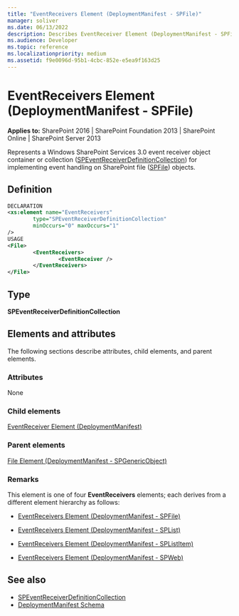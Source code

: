 ```yaml
---
title: "EventReceivers Element (DeploymentManifest - SPFile)"
manager: soliver
ms.date: 06/13/2022
description: Describes EventReceiver Element (DeploymentManifest - SPFile) and includes information on elements and attributes.
ms.audience: Developer
ms.topic: reference
ms.localizationpriority: medium
ms.assetid: f9e0096d-95b1-4cbc-852e-e5ea9f163d25
---
```


# EventReceivers Element (DeploymentManifest - SPFile)

**Applies to:** SharePoint 2016 | SharePoint Foundation 2013 | SharePoint Online | SharePoint Server 2013

Represents a Windows SharePoint Services 3.0 event receiver object container or collection ([SPEventReceiverDefinitionCollection](https://msdn.microsoft.com/library/Microsoft.SharePoint.SPEventReceiverDefinitionCollection.aspx)) for implementing event handling on SharePoint file ([SPFile](https://msdn.microsoft.com/library/Microsoft.SharePoint.SPFile.aspx)) objects.

## Definition

```XML
DECLARATION
<xs:element name="EventReceivers"
        type="SPEventReceiverDefinitionCollection"
        minOccurs="0" maxOccurs="1"
/>
USAGE
<File>
        <EventReceivers>
                <EventReceiver />
        </EventReceivers>
</File>

```

## Type

**SPEventReceiverDefinitionCollection**

## Elements and attributes

The following sections describe attributes, child elements, and parent elements.

### Attributes

None

### Child elements

[EventReceiver Element (DeploymentManifest)](eventreceiver-element-deploymentmanifest.md)

### Parent elements

[File Element (DeploymentManifest - SPGenericObject)](file-element-deploymentmanifestspgenericobject.md)

### Remarks

This element is one of four **EventReceivers** elements; each derives from a different element hierarchy as follows:

- [EventReceivers Element (DeploymentManifest - SPFile)](eventreceivers-element-deploymentmanifestspfile.md)

- [EventReceivers Element (DeploymentManifest - SPList)](eventreceivers-element-deploymentmanifestsplist.md)

- [EventReceivers Element (DeploymentManifest - SPListItem)](eventreceivers-element-deploymentmanifestsplistitem.md)

- [EventReceivers Element (DeploymentManifest - SPWeb)](eventreceivers-element-deploymentmanifestspweb.md)

## See also

- [SPEventReceiverDefinitionCollection](https://msdn.microsoft.com/library/Microsoft.SharePoint.SPEventReceiverDefinitionCollection.aspx)
- [DeploymentManifest Schema](deploymentmanifest-schema.md)
